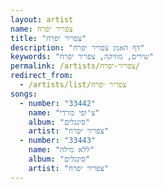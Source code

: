 ```yaml
---
layout: artist
name: צפריר יפרח
title: "צפריר יפרח"
description: "דף האמן צפריר יפרח"
keywords: "שירים, מוזיקה, צפריר יפרח"
permalink: /artists/צפריר-יפרח/
redirect_from:
  - /artists/list/צפריר יפרח
songs:
  - number: "33442"
    name: "צ'ופי כורדי"
    album: "סינגלים"
    artist: "צפריר יפרח"
  - number: "33443"
    name: "ללא מילה"
    album: "סינגלים"
    artist: "צפריר יפרח"
---
```

